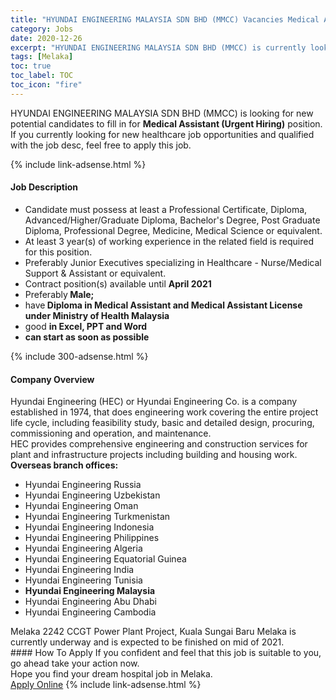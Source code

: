 ```yaml
---
title: "HYUNDAI ENGINEERING MALAYSIA SDN BHD (MMCC) Vacancies Medical Assistant (Urgent Hiring)" 
category: Jobs 
date: 2020-12-26 
excerpt: "HYUNDAI ENGINEERING MALAYSIA SDN BHD (MMCC) is currently looking for suitable person to fill in the Medical Assistant (Urgent Hiring) which positioned at Melaka" 
tags: [Melaka] 
toc: true 
toc_label: TOC 
toc_icon: "fire" 
--- 
```


<p>HYUNDAI ENGINEERING MALAYSIA SDN BHD (MMCC) is looking for new potential candidates to fill in for <b>Medical Assistant (Urgent Hiring)</b> position. If you currently looking for new healthcare job opportunities and qualified with the job desc, feel free to apply this job.
</p>{% include link-adsense.html %} 
<div><div><div><h4>Job Description</h4></div></div><div><div><span><div><ul><li>Candidate must possess at least a Professional Certificate, Diploma, Advanced/Higher/Graduate Diploma, Bachelor's Degree, Post Graduate Diploma, Professional Degree, Medicine, Medical Science or equivalent.</li><li>At least 3 year(s) of working experience in the related field is required for this position.</li><li>Preferably Junior Executives specializing in Healthcare - Nurse/Medical Support &amp; Assistant or equivalent.</li><li>Contract position(s) available until <strong>April 2021</strong></li><li>Preferably<strong> Male;</strong></li><li>have<b> Diploma in Medical Assistant and Medical Assistant License under Ministry of Health Malaysia</b></li><li>good <b>in Excel, PPT and Word</b></li><li><b>can start as soon as possible</b></li></ul></div></span></div></div></div> 
{% include 300-adsense.html %} 
<div><div><div><h4>Company Overview</h4></div></div><div><div><span><div><div>
<div>
		Hyundai Engineering (HEC) or Hyundai Engineering Co. is a company established in 1974, that does engineering work covering the entire project life cycle, including feasibility study, basic and detailed design, procuring, commissioning and operation, and maintenance.</div>
<div>
		HEC provides comprehensive engineering and construction services for plant and infrastructure projects including building and housing work.</div>
<div>
<strong>Overseas branch offices:</strong></div>
<ul>
<li>
			Hyundai Engineering Russia</li>
<li>
			Hyundai Engineering Uzbekistan</li>
<li>
			Hyundai Engineering Oman</li>
<li>
			Hyundai Engineering Turkmenistan</li>
<li>
			Hyundai Engineering Indonesia</li>
<li>
			Hyundai Engineering Philippines</li>
<li>
			Hyundai Engineering Algeria</li>
<li>
			Hyundai Engineering Equatorial Guinea</li>
<li>
			Hyundai Engineering India</li>
<li>
			Hyundai Engineering Tunisia</li>
<li>
<strong>Hyundai Engineering Malaysia</strong></li>
<li>
			Hyundai Engineering Abu Dhabi</li>
<li>
			Hyundai Engineering Cambodia</li>
</ul>
</div>
<div>
	Melaka 2242 CCGT Power Plant Project, Kuala Sungai Baru Melaka is currently underway and is expected to be finished on mid of 2021.</div></div></span></div></div></div> 
#### How To Apply 
If you confident and feel that this job is suitable to you, go ahead take your action now. <br/> 
Hope you find your dream hospital job in Melaka. <br/> 
<a href="https://www.jobstreet.com.my/en/job/medical-assistant-urgent-hiring-4451211?jobId=jobstreet-my-job-4451211&sectionRank=5&token=0~5bc2c8cb-f04e-476c-b0e5-57e601c32fd9&fr=SRP%20View%20In%20New%20Ta" class="btn btn--warning" target="_blank" rel="nofollow noopenner">Apply Online</a> 
{% include link-adsense.html %} 